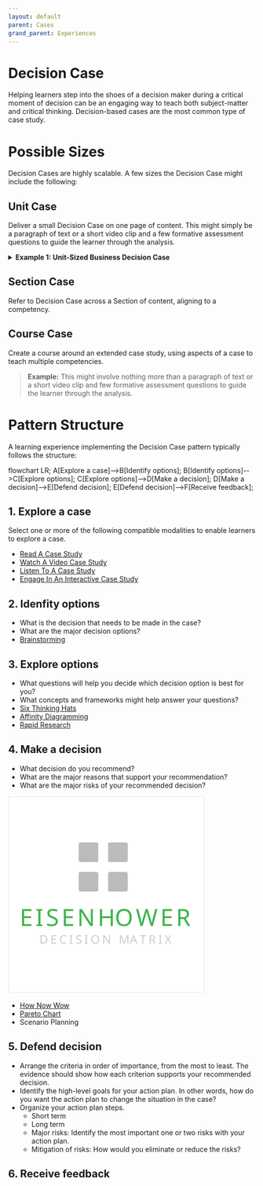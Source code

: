 ```yaml
---
layout: default
parent: Cases
grand_parent: Experiences
---
```


# Decision Case

Helping learners step into the shoes of a decision maker during a critical moment of decision can be an engaging way to teach both subject-matter and critical thinking. Decision-based cases are the most common type of case study.

# Possible Sizes

Decision Cases are highly scalable. A few sizes the Decision Case might include the following:

## Unit Case

Deliver a small Decision Case on one page of content. This might simply be a paragraph of text or a short video clip and a few formative assessment questions to guide the learner through the analysis.

<details><summary ><strong>Example 1: Unit-Sized Business Decision Case</strong></summary>
<p>
Chris is the CEO of a small tech company. The company has been in business for 5 years and is struggling to stay afloat. Chris is faced with the decision to either lay off 10% of the company's workforce, or to invest in a new product line that has the potential to be very profitable. To make this decision, Chris evaluates the options using the SWOT (Strengths, Weaknesses, Opportunities, Threats) framework.

**Option 1: Lay off 10% of the workforce**
Consider the option to `lay off 10% of the workforce` using the SWOT framework.

</div>

  Strengths: This would immediately reduce costs for the company.

  Weaknesses: This would likely reduce morale among the remaining employees.It is possible that the company would not be able to rebound from the layoffs and would have to close its doors.

  Opportunities: The company may be able to rebound from the layoffs and be more successful than ever before. This would show employees that the company is willing to make tough decisions in order to stay afloat.

  Threat: The company may not be able to rebound from the layoffs and would have to close its doors. This could lead to bad publicity for the company.
</div>

**Option 2: Invest in a new product line**
Consider the option to `invest in a new product line` using the SWOT framework.

</div>
Strengths: This could potentially bring in a lot of new revenue for the company It would show employees that the company is still viable and is willing to invest in its future.

Weaknesses: The new product line may not be successful. The company may not have the resources to invest in a new product line.

Opportunities: The new product line may be successful and bring in a lot of new revenue.This could show employees that the company is still viable and is willing to invest in its future.| The new product line may not be successful.

Threats: The company may not have the resources to invest in a new product line.
</div>

**Option 3: Do nothing**

</div>
Strengths: The company would not have to spend any additional money.

Weaknesses: The company is likely to fail if it does not take action.Employees may lose faith in the company if it does not take action.

Opportunities: The company may be able to rebound if it takes action.Employees may be more willing to work for the company if it takes action.

Threats: The company is likely to fail if it does not take action.Employees may lose faith in the company if it does not take action.
</div>

</p>
</details>

## Section Case

Refer to Decision Case across a Section of content, aligning to a competency.

## Course Case

Create a course around an extended case study, using aspects of a case to teach multiple competencies.

> **Example:** This might involve nothing more than a paragraph of text or a short video clip and few formative assessment questions to guide the learner through the analysis.

# Pattern Structure

A learning experience implementing the Decision Case pattern typically follows the structure:

<div class="mermaid">
  flowchart LR;
      A[Explore a case]-->B[Identify options];
      B[Identify options]-->C[Explore options];
      C[Explore options]-->D[Make a decision];
      D[Make a decision]-->E[Defend decision];
      E[Defend decision]-->F[Receive feedback];
</div>

## 1. Explore a case

 <!-- - Engage - Recall information or give them the big picture. (Essential Questions, Hooks) -->
 <!-- - Explore - Explore what you know if you've already been exposed. -->
 <!-- - Explain - Tell them what they're going to get out of this. -->

Select one or more of the following compatible modalities to enable learners to explore a case.

- [Read A Case Study]()
- [Watch A Video Case Study]()
- [Listen To A Case Study]()
- [Engage In An Interactive Case Study]()

## 2. Idenfity options

- What is the decision that needs to be made in the case?
- What are the major decision options?
- [Brainstorming](/activities/activities/Brainstorming.md)

## 3. Explore options

- What questions will help you decide which decision option is best for you?
- What concepts and frameworks might help answer your questions?
- [Six Thinking Hats](https://www.sessionlab.com/methods/the-six-thinking-hats)
- [Affinity Diagramming](https://www.sessionlab.com/methods/affinity-map)
- [Rapid Research](https://www.sessionlab.com/methods/rapid-research)

## 4. Make a decision

- What decision do you recommend?
- What are the major reasons that support your recommendation?
- What are the major risks of your recommended decision?

[![Decision Matrix](../../images/eisenhower-decision-matrix.svg)](../../activities/EisenhowerDecisionMatrix.md)

- [How Now Wow](https://www.sessionlab.com/methods/how-now-wow-matrix)
- [Pareto Chart](https://www.sessionlab.com/methods/pareto-chart)
- Scenario Planning

## 5. Defend decision

- Arrange the criteria in order of importance, from the most to least. The evidence should show how each criterion supports your recommended decision.
- Identify the high-level goals for your action plan. In other words, how do you want the action plan to change the situation in the case?
- Organize your action plan steps.
  - Short term
  - Long term
  - Major risks: Identify the most important one or two risks with your action plan.
  - Mitigation of risks: How would you eliminate or reduce the risks?

## 6. Receive feedback
